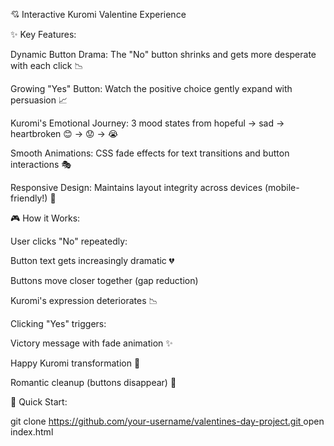 💘 Interactive Kuromi Valentine Experience


✨ Key Features:

Dynamic Button Drama: The "No" button shrinks and gets more desperate with each click 📉

Growing "Yes" Button: Watch the positive choice gently expand with persuasion 📈

Kuromi's Emotional Journey: 3 mood states from hopeful → sad → heartbroken 😊 → 😟 → 😭

Smooth Animations: CSS fade effects for text transitions and button interactions 🎭

Responsive Design: Maintains layout integrity across devices (mobile-friendly!) 📱

🎮 How it Works:

User clicks "No" repeatedly:

Button text gets increasingly dramatic 💔

Buttons move closer together (gap reduction)

Kuromi's expression deteriorates 📉

Clicking "Yes" triggers:

Victory message with fade animation ✨

Happy Kuromi transformation 🎀

Romantic cleanup (buttons disappear) 💖

🚀 Quick Start:

git clone [https://github.com/your-username/valentines-day-project.git ](https://silvideun.github.io/valentines-day-project/)
open index.html 

